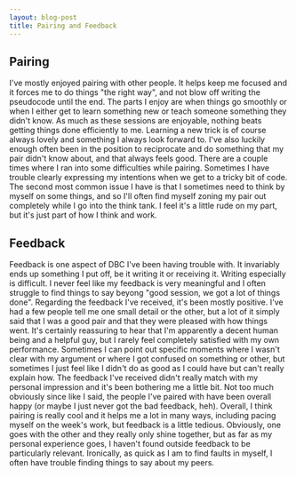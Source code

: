 ```yaml
---
layout: blog-post
title: Pairing and Feedback
---
```

<h2 class="article_subtitle">Pairing</h2>

I've mostly enjoyed pairing with other people. It helps keep me focused and it forces me to do things "the right way", and not blow off writing the pseudocode until the end. The parts I enjoy are when things go smoothly or when I either get to learn something new or teach someone something they didn't know. As much as these sessions are enjoyable, nothing beats getting things done efficiently to me. Learning a new trick is of course always lovely and something I always look forward to. I've also luckily enough often been in the position to reciprocate and do something that my pair didn't know about, and that always feels good. There are a couple times where I ran into some difficulties while pairing. Sometimes I have trouble clearly expressing my intentions when we get to a tricky bit of code. The second most common issue I have is that I sometimes need to think by myself on some things, and so I'll often find myself zoning my pair out completely while I go into the think tank. I feel it's a little rude on my part, but it's just part of how I think and work.

<h2 class="article_subtitle">Feedback</h2>

Feedback is one aspect of DBC I've been having trouble with. It invariably ends up something I put off, be it writing it or receiving it. Writing especially is difficult. I never feel like my feedback is very meaningful and I often struggle to find things to say beyong "good session, we got a lot of things done". Regarding the feedback I've received, it's been mostly positive. I've had a few people tell me one small detail or the other, but a lot of it simply said that I was a good pair and that they were pleased with how things went. It's certainly reassuring to hear that I'm apparently a decent human being and a helpful guy, but I rarely feel completely satisfied with my own performance. Sometimes I can point out specific moments where I wasn't clear with my argument or where I got confused on something or other, but sometimes I just feel like I didn't do as good as I could have but can't really explain how. The feedback I've received didn't really match with my personal impression and it's been bothering me a little bit. Not too much obviously since like I said, the people I've paired with have been overall happy (or maybe I just never got the bad feedback, heh). Overall, I think pairing is really cool and it helps me a lot in many ways, including pacing myself on the week's work, but feedback is a little tedious. Obviously, one goes with the other and they really only shine together, but as far as my personal experience goes, I haven't found outside feedback to be particularly relevant. Ironically, as quick as I am to find faults in myself, I often have trouble finding things to say about my peers.
